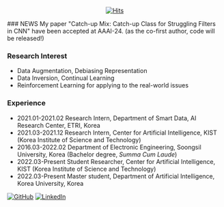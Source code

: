 <div align=center>

  [![Hits](https://hits.seeyoufarm.com/api/count/incr/badge.svg?url=https%3A%2F%2Fgithub.com%2F3neutronstar&count_bg=%2379C83D&title_bg=%23555555&icon=&icon_color=%23E7E7E7&title=hits&edge_flat=false)](https://hits.seeyoufarm.com) 
  
</div>
### NEWS
  My paper "Catch-up Mix: Catch-up Class for Struggling Filters in CNN" have been accepted at AAAI-24. (as the co-first author, code will be released!)
  
### Research Interest
- Data Augmentation, Debiasing Representation
- Data Inversion, Continual Learning
- Reinforcement Learning for applying to the real-world issues

### Experience
- 2021.01-2021.02   Research Intern, Department of Smart Data, AI Research Center, ETRI, Korea
- 2021.03-2021.12   Research Intern, Center for Artificial Intelligence, KIST (Korea Institute of Science and Technology)
- 2016.03-2022.02   Department of Electronic Engineering, Soongsil University, Korea (Bachelor degree, *Summa Cum Laude*)
- 2022.03-Present   Student Researcher, Center for Artificial Intelligence, KIST (Korea Institute of Science and Technology)
- 2022.03-Present   Master student, Department of Artificial Intelligence, Korea University, Korea



[![GitHub](https://img.shields.io/badge/github-%23121011.svg?style=for-the-badge&logo=github&logoColor=white)](https://3neutronstar.github.io/) 
[![LinkedIn](https://img.shields.io/badge/linkedin-%230077B5.svg?style=for-the-badge&logo=linkedin&logoColor=white)](https://www.linkedin.com/in/minsoo-kang-4a97291b9/)

<!--
**3neutronstar/3neutronstar** is a ✨ _special_ ✨ repository because its `README.md` (this file) appears on your GitHub profile.

[![Anurag's GitHub stats](https://github-readme-stats.vercel.app/api?username=3neutronstar&count_private=true&hide_title=true&show_icons=true&include_all_commits=true&disable_animations=true&theme=vue)](https://github.com/anuraghazra/github-readme-stats)
</br>
Here are some ideas to get you started:

- 🔭 I’m currently working on ...
- 🌱 I’m currently learning ...
- 👯 I’m looking to collaborate on ...
- 🤔 I’m looking for help with ...
- 💬 Ask me about ...
- 📫 How to reach me: ...
- 😄 Pronouns: ...
- ⚡ Fun fact: ...
-->
